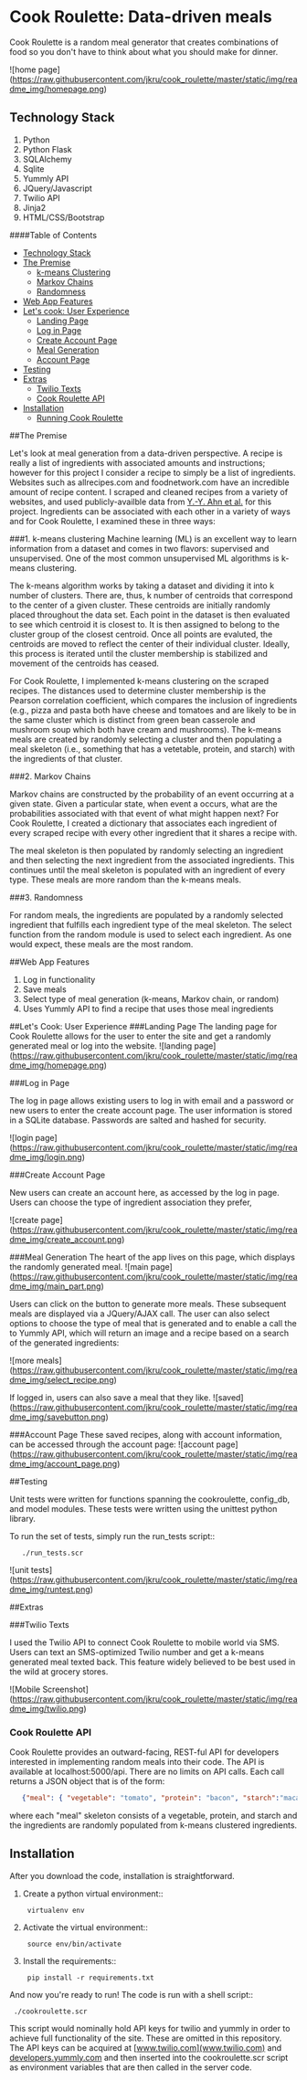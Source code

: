 Cook Roulette: Data-driven meals
=====================
Cook Roulette is a random meal generator that creates combinations of food so you don't have to think about what you should make for dinner.

![home page]
(https://raw.githubusercontent.com/jkru/cook_roulette/master/static/img/readme_img/homepage.png)

Technology Stack
----
1. Python
2. Python Flask
3. SQLAlchemy
4. Sqlite
5. Yummly API
6. JQuery/Javascript
7. Twilio API
8. Jinja2
9. HTML/CSS/Bootstrap

####Table of Contents
- [Technology Stack](#techonology-stack)
- [The Premise](#the-premise)
  - [k-means Clustering](#k-means-clustering)
  - [Markov Chains](#markov-chains)
  - [Randomness](#randomness)
- [Web App Features](#web-app-features)
- [Let's cook: User Experience](#lets-cook-user-experience)
  - [Landing Page](#landing-page)
  - [Log in Page](#log-in-page)
  - [Create Account Page](#create-account-page)
  - [Meal Generation](#meal-generation)
  - [Account Page](#account-page)
- [Testing](#testing)
- [Extras](#extras)
  - [Twilio Texts](#twilio-texts)
  - [Cook Roulette API](#cook-roulette-api)
- [Installation](#installation)
  - [Running Cook Roulette](#running-cook-roulette)

##The Premise 

Let's look at meal generation from a data-driven perspective. A recipe
is really a list of ingredients with associated amounts and
instructions; however for this project I consider a recipe to simply be a list of ingredients.  Websites such as allrecipes.com and foodnetwork.com
have an incredible amount of recipe content. I scraped and cleaned
recipes from a variety of websites, and used publicly-availble data
from [Y.-Y. Ahn et
al.](http://www.scientificamerican.com/article/flavor-connection-taste-map-interactive/)
for this project. Ingredients can be associated with each other in a variety of
ways and for Cook Roulette, I examined these in three ways:


###1. k-means clustering
Machine learning (ML) is an excellent way to learn information from a
dataset and comes in two flavors: supervised and unsupervised. One of
the most common unsupervised ML algorithms is k-means clustering. 

The k-means algorithm works by taking a dataset and dividing it into k
number of clusters. There are, thus, k number of centroids that
correspond to the center of a given cluster. These centroids are
initially randomly placed throughout the data set. Each point in the
dataset is then evaluated to see which centroid it is closest to. It
is then assigned to belong to the cluster group of the closest
centroid. Once all points are evaluted, the centroids are moved to
reflect the center of their individual cluster. Ideally, this process
is iterated until the cluster membership is stabilized and movement of
the centroids has ceased.

For Cook Roulette, I implemented k-means clustering on the scraped
recipes. The distances used to determine cluster membership is the
Pearson correlation coefficient, which compares the inclusion of
ingredients (e.g., pizza and pasta both have cheese and tomatoes and
are likely to be in the same cluster which is distinct from green bean
casserole and mushroom soup which both have cream and mushrooms). The
k-means meals are created by randomly selecting a cluster and then
populating a meal skeleton (i.e., something that has a vetetable,
protein, and starch) with the ingredients of that cluster.

###2. Markov Chains

Markov chains are constructed by the probability of an event occurring
at a given state. Given a particular state, when event a occurs, what
are the probabilities associated with that event of what might happen
next? For Cook Roulette, I created a dictionary that associates each
ingredient of every scraped recipe with every other ingredient that it
shares a recipe with.

The meal skeleton is then populated by randomly selecting an
ingredient and then selecting the next ingredient from the associated
ingredients. This continues until the meal skeleton is populated with
an ingredient of every type. These meals are more random than the
k-means meals.

###3. Randomness

For random meals, the ingredients are populated by a randomly selected
ingredient that fulfills each ingredient type of the meal
skeleton. The select function from the random module is used to select
each ingredient. As one would expect, these meals are the most random.

##Web App Features

1. Log in functionality
2. Save meals
3. Select type of meal generation (k-means, Markov chain, or random)
4. Uses Yummly API to find a recipe that uses those meal ingredients


##Let's Cook: User Experience
###Landing Page
The landing page for Cook Roulette allows for the user to enter the site and get a randomly generated meal or log into the website.
![landing page]
(https://raw.githubusercontent.com/jkru/cook_roulette/master/static/img/readme_img/homepage.png)

###Log in Page 

The log in page allows existing users to log in with email and a
password or new users to enter the create account page. The user
information is stored in a SQLite database. Passwords are salted and
hashed for security.

![login page]
(https://raw.githubusercontent.com/jkru/cook_roulette/master/static/img/readme_img/login.png)

###Create Account Page

New users can create an account here, as accessed by the log in
page. Users can choose the type of ingredient association they prefer, 

![create page]
(https://raw.githubusercontent.com/jkru/cook_roulette/master/static/img/readme_img/create_account.png)


###Meal Generation
The heart of the app lives on this page, which displays the randomly generated meal. 
![main page]
(https://raw.githubusercontent.com/jkru/cook_roulette/master/static/img/readme_img/main_part.png)

Users can click on the button to generate more meals. These subsequent meals are displayed via a JQuery/AJAX call. The user can also select options to choose the type of meal that is generated and to enable a call the to Yummly API, which will return an image and a recipe based on a search of the generated ingredients:

![more meals]
(https://raw.githubusercontent.com/jkru/cook_roulette/master/static/img/readme_img/select_recipe.png)

If logged in, users can also save a meal that they like. 
![saved]
(https://raw.githubusercontent.com/jkru/cook_roulette/master/static/img/readme_img/savebutton.png)

###Account Page
These saved recipes, along with account information, can be accessed through the account page:
![account page]
(https://raw.githubusercontent.com/jkru/cook_roulette/master/static/img/readme_img/account_page.png)

##Testing 

Unit tests were written for functions spanning the cookroulette,
config_db, and model modules. These tests were written using the
unittest python library.

To run the set of tests, simply run the run_tests script::

       ./run_tests.scr

![unit tests]
(https://raw.githubusercontent.com/jkru/cook_roulette/master/static/img/readme_img/runtest.png)



##Extras

###Twilio Texts 

I used the Twilio API to connect Cook Roulette to mobile world via
SMS. Users can text an SMS-optimized Twilio number and get a k-means
generated meal texted back. This feature widely believed to be best
used in the wild at grocery stores.

![Mobile Screenshot]
(https://raw.githubusercontent.com/jkru/cook_roulette/master/static/img/readme_img/twilio.png)


### Cook Roulette API

Cook Roulette provides an outward-facing, REST-ful API for developers
interested in implementing random meals into their code. The API is
available at localhost:5000/api. There are no limits on API
calls. Each call returns a JSON object that is of the form:

````json
   {"meal": { "vegetable": "tomato", "protein": "bacon", "starch":"macaroni"}}
````

 where each "meal" skeleton consists of a vegetable, protein, and
 starch and the ingredients are randomly populated from k-means
 clustered ingredients.


Installation
-------
After you download the code, installation is straightforward.

1. Create a python virtual environment::

        virtualenv env


2. Activate the virtual environment::

        source env/bin/activate


3. Install the requirements::

        pip install -r requirements.txt

And now you're ready to run! The code is run with a shell script::

     ./cookroulette.scr

This script would nominally hold API keys for twilio and yummly in
order to achieve full functionality of the site. These are omitted in
this repository. The API keys can be acquired at
[www.twilio.com](www.twilio.com) and
[developers.yummly.com](developers.yummly.com) and then inserted into
the cookroulette.scr script as environment variables that are then
called in the server code.



